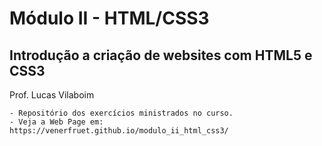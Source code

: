 # Módulo II - HTML/CSS3

## Introdução a criação de websites com HTML5 e CSS3
Prof. Lucas Vilaboim

	- Repositório dos exercícios ministrados no curso.
	- Veja a Web Page em:
	https://venerfruet.github.io/modulo_ii_html_css3/
